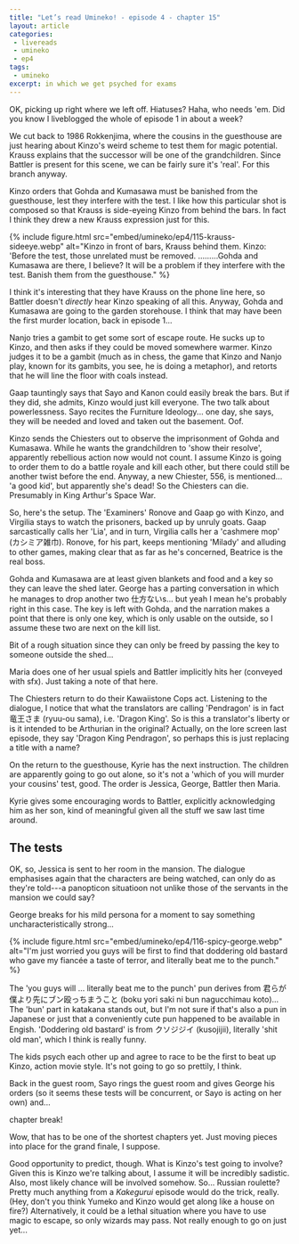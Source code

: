 ```yaml
---
title: "Let’s read Umineko! - episode 4 - chapter 15"
layout: article
categories:
 - livereads
 - umineko
 - ep4
tags:
 - umineko
excerpt: in which we get psyched for exams
---
```

OK, picking up right where we left off. Hiatuses? Haha, who needs 'em. Did you know I liveblogged the whole of episode 1 in about a week?

We cut back to 1986 Rokkenjima, where the cousins in the guesthouse are just hearing about Kinzo's weird scheme to test them for magic potential. Krauss explains that the successor will be one of the grandchildren. Since Battler is present for this scene, we can be fairly sure it's 'real'. For this branch anyway.

Kinzo orders that Gohda and Kumasawa must be banished from the guesthouse, lest they interfere with the test. I like how this particular shot is composed so that Krauss is side-eyeing Kinzo from behind the bars. In fact I think they drew a new Krauss expression just for this.

{% include figure.html src="embed/umineko/ep4/115-krauss-sideeye.webp" alt="Kinzo in front of bars, Krauss behind them. Kinzo: 'Before the test, those unrelated must be removed. .........Gohda and Kumasawa are there, I believe? It will be a problem if they interfere with the test. Banish them from the guesthouse." %}

I think it's interesting that they have Krauss on the phone line here, so Battler doesn't *directly* hear Kinzo speaking of all this. Anyway, Gohda and Kumasawa are going to the garden storehouse. I think that may have been the first murder location, back in episode 1...

Nanjo tries a gambit to get some sort of escape route. He sucks up to Kinzo, and then asks if they could be moved somewhere warmer. Kinzo judges it to be a gambit (much as in chess, the game that Kinzo and Nanjo play, known for its gambits, you see, he is doing a metaphor), and retorts that he will line the floor with coals instead.

Gaap tauntingly says that Sayo and Kanon could easily break the bars. But if they did, she admits, Kinzo would just kill everyone. The two talk about powerlessness. Sayo recites the Furniture Ideology... one day, she says, they will be needed and loved and taken out the basement. Oof.

Kinzo sends the Chiesters out to observe the imprisonment of Gohda and Kumasawa. While he wants the grandchildren to 'show their resolve', apparently rebellious action now would not count. I assume Kinzo is going to order them to do a battle royale and kill each other, but there could still be another twist before the end. Anyway, a new Chiester, 556, is mentioned... 'a good kid', but apparently she's dead! So the Chiesters can die. Presumably in King Arthur's Space War.

So, here's the setup. The 'Examiners' Ronove and Gaap go with Kinzo, and Virgilia stays to watch the prisoners, backed up by unruly goats. Gaap sarcastically calls her 'Lia', and in turn, Virgilia calls her a 'cashmere mop' (カシミア雑巾). Ronove, for his part, keeps mentioning 'Milady' and alluding to other games, making clear that as far as he's concerned, Beatrice is the real boss.

Gohda and Kumasawa are at least given blankets and food and a key so they can leave the shed later. George has a parting conversation in which he manages to drop another two 仕方ないs... but yeah I mean he's probably right in this case. The key is left with Gohda, and the narration makes a point that there is only one key, which is only usable on the outside, so I assume these two are next on the kill list.

Bit of a rough situation since they can only be freed by passing the key to someone outside the shed...

Maria does one of her usual spiels and Battler implicitly hits her (conveyed with sfx). Just taking a note of that here.

The Chiesters return to do their Kawaiistone Cops act. Listening to the dialogue, I notice that what the translators are calling 'Pendragon' is in fact 竜王さま (ryuu-ou sama), i.e. 'Dragon King'. So is this a translator's liberty or is it intended to be Arthurian in the original? Actually, on the lore screen last episode, they say 'Dragon King Pendragon', so perhaps this is just replacing a title with a name?

On the return to the guesthouse, Kyrie has the next instruction. The children are apparently going to go out alone, so it's not a 'which of you will murder your cousins' test, good. The order is Jessica, George, Battler then Maria.

Kyrie gives some encouraging words to Battler, explicitly acknowledging him as her son, kind of meaningful given all the stuff we saw last time around.

## The tests

OK, so, Jessica is sent to her room in the mansion. The dialogue emphasises again that the characters are being watched, can only do as they're told---a panopticon situatioon not unlike those of the servants in the mansion we could say?

George breaks for his mild persona for a moment to say something uncharacteristically strong...

{% include figure.html src="embed/umineko/ep4/116-spicy-george.webp" alt="I'm just worried you guys will be first to find that doddering old bastard who gave my fiancée a taste of terror, and literally beat me to the punch." %}

The 'you guys will ... literally beat me to the punch' pun derives from  君らが僕より先にブン殴っちまうこと (boku yori saki ni bun nagucchimau koto)... The 'bun' part in katakana stands out, but I'm not sure if that's also a pun in Japanese or just that a conveniently cute pun happened to be available in Engish. 'Doddering old bastard' is from クソジジイ (kusojijii), literally 'shit old man', which I think is really funny.

The kids psych each other up and agree to race to be the first to beat up Kinzo, action movie style. It's not going to go so prettily, I think.

Back in the guest room, Sayo rings the guest room and gives George his orders (so it seems these tests will be concurrent, or Sayo is acting on her own) and...

chapter break!

Wow, that has to be one of the shortest chapters yet. Just moving pieces into place for the grand finale, I suppose.

Good opportunity to predict, though. What is Kinzo's test going to involve? Given this is Kinzo we're talking about, I assume it will be incredibly sadistic. Also, most likely chance will be involved somehow. So... Russian roulette? Pretty much anything from a <cite>Kakegurui</cite> episode would do the trick, really. (Hey, don't you think Yumeko and Kinzo would get along like a house on fire?) Alternatively, it could be a lethal situation where you have to use magic to escape, so only wizards may pass. Not really enough to go on just yet...